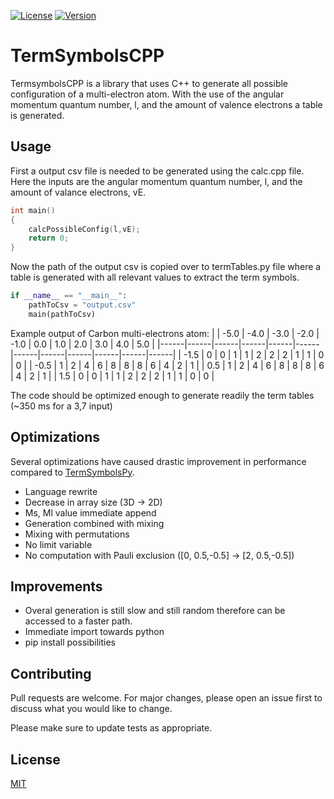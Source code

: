 [![License](https://img.shields.io/badge/License-MIT-blue.svg)](https://github.com/CurrencyFinn/TermSymbolCpp/blob/main/LICENSE)
[![Version](https://img.shields.io/badge/Version-0.0.1.0-blue.svg)](https://github.com/CurrencyFinn/TermSymbolCpp/releases/)

# TermSymbolsCPP

TermsymbolsCPP is a library that uses C++ to generate all possible configuration of a multi-electron atom. With the use of the angular momentum quantum number, l, and the amount of valence electrons a table is generated.

## Usage

First a output csv file is needed to be generated using the calc.cpp file. Here the inputs are the angular momentum quantum number, l, and the amount of valance electrons, vE.

```cpp
int main()
{
    calcPossibleConfig(l,vE);
    return 0;
}
````

Now the path of the output csv is copied over to termTables.py file where a table is generated with all relevant values to extract the term symbols.

```python
if __name__ == "__main__":
    pathToCsv = "output.csv"
    main(pathToCsv)
```

Example output of Carbon multi-electrons atom:
|      | -5.0 | -4.0 | -3.0 | -2.0 | -1.0 |  0.0 |  1.0 |  2.0 |  3.0 |  4.0 |  5.0 |
|------|------|------|------|------|------|------|------|------|------|------|------|
| -1.5 |  0   |  0   |  1   |  1   |  2   |  2   |  2   |  1   |  1   |  0   |  0   |
| -0.5 |  1   |  2   |  4   |  6   |  8   |  8   |  8   |  6   |  4   |  2   |  1   |
|  0.5 |  1   |  2   |  4   |  6   |  8   |  8   |  8   |  6   |  4   |  2   |  1   |
|  1.5 |  0   |  0   |  1   |  1   |  2   |  2   |  2   |  1   |  1   |  0   |  0   |

The code should be optimized enough to generate readily the term tables (~350 ms for a 3,7 input)

## Optimizations
Several optimizations have caused drastic improvement in performance compared to [TermSymbolsPy](https://github.com/CurrencyFinn/TermSymbolsPy). 
* Language rewrite
* Decrease in array size (3D → 2D)
* Ms, Ml value immediate append
* Generation combined with mixing
* Mixing with permutations
* No limit variable
* No computation with Pauli exclusion ([0, 0.5,-0.5] → [2, 0.5,-0.5])

## Improvements

* Overal generation is still slow and still random therefore can be accessed to a faster path. 
* Immediate import towards python 
* pip install possibilities

## Contributing

Pull requests are welcome. For major changes, please open an issue first
to discuss what you would like to change.

Please make sure to update tests as appropriate.

## License

[MIT](https://github.com/CurrencyFinn/TermSymbolCpp/blob/main/LICENSE)
